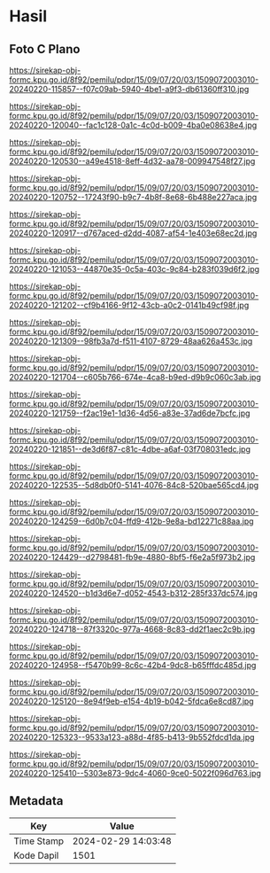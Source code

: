 # Hasil

## Foto C Plano

https://sirekap-obj-formc.kpu.go.id/8f92/pemilu/pdpr/15/09/07/20/03/1509072003010-20240220-115857--f07c09ab-5940-4be1-a9f3-db61360ff310.jpg

https://sirekap-obj-formc.kpu.go.id/8f92/pemilu/pdpr/15/09/07/20/03/1509072003010-20240220-120040--fac1c128-0a1c-4c0d-b009-4ba0e08638e4.jpg

https://sirekap-obj-formc.kpu.go.id/8f92/pemilu/pdpr/15/09/07/20/03/1509072003010-20240220-120530--a49e4518-8eff-4d32-aa78-009947548f27.jpg

https://sirekap-obj-formc.kpu.go.id/8f92/pemilu/pdpr/15/09/07/20/03/1509072003010-20240220-120752--17243f90-b9c7-4b8f-8e68-6b488e227aca.jpg

https://sirekap-obj-formc.kpu.go.id/8f92/pemilu/pdpr/15/09/07/20/03/1509072003010-20240220-120917--d767aced-d2dd-4087-af54-1e403e68ec2d.jpg

https://sirekap-obj-formc.kpu.go.id/8f92/pemilu/pdpr/15/09/07/20/03/1509072003010-20240220-121053--44870e35-0c5a-403c-9c84-b283f039d6f2.jpg

https://sirekap-obj-formc.kpu.go.id/8f92/pemilu/pdpr/15/09/07/20/03/1509072003010-20240220-121202--cf9b4166-9f12-43cb-a0c2-0141b49cf98f.jpg

https://sirekap-obj-formc.kpu.go.id/8f92/pemilu/pdpr/15/09/07/20/03/1509072003010-20240220-121309--98fb3a7d-f511-4107-8729-48aa626a453c.jpg

https://sirekap-obj-formc.kpu.go.id/8f92/pemilu/pdpr/15/09/07/20/03/1509072003010-20240220-121704--c605b766-674e-4ca8-b9ed-d9b9c060c3ab.jpg

https://sirekap-obj-formc.kpu.go.id/8f92/pemilu/pdpr/15/09/07/20/03/1509072003010-20240220-121759--f2ac19e1-1d36-4d56-a83e-37ad6de7bcfc.jpg

https://sirekap-obj-formc.kpu.go.id/8f92/pemilu/pdpr/15/09/07/20/03/1509072003010-20240220-121851--de3d6f87-c81c-4dbe-a6af-03f708031edc.jpg

https://sirekap-obj-formc.kpu.go.id/8f92/pemilu/pdpr/15/09/07/20/03/1509072003010-20240220-122535--5d8db0f0-5141-4076-84c8-520bae565cd4.jpg

https://sirekap-obj-formc.kpu.go.id/8f92/pemilu/pdpr/15/09/07/20/03/1509072003010-20240220-124259--6d0b7c04-ffd9-412b-9e8a-bd12271c88aa.jpg

https://sirekap-obj-formc.kpu.go.id/8f92/pemilu/pdpr/15/09/07/20/03/1509072003010-20240220-124429--d2798481-fb9e-4880-8bf5-f6e2a5f973b2.jpg

https://sirekap-obj-formc.kpu.go.id/8f92/pemilu/pdpr/15/09/07/20/03/1509072003010-20240220-124520--b1d3d6e7-d052-4543-b312-285f337dc574.jpg

https://sirekap-obj-formc.kpu.go.id/8f92/pemilu/pdpr/15/09/07/20/03/1509072003010-20240220-124718--87f3320c-977a-4668-8c83-dd2f1aec2c9b.jpg

https://sirekap-obj-formc.kpu.go.id/8f92/pemilu/pdpr/15/09/07/20/03/1509072003010-20240220-124958--f5470b99-8c6c-42b4-9dc8-b65fffdc485d.jpg

https://sirekap-obj-formc.kpu.go.id/8f92/pemilu/pdpr/15/09/07/20/03/1509072003010-20240220-125120--8e94f9eb-e154-4b19-b042-5fdca6e8cd87.jpg

https://sirekap-obj-formc.kpu.go.id/8f92/pemilu/pdpr/15/09/07/20/03/1509072003010-20240220-125323--9533a123-a88d-4f85-b413-9b552fdcd1da.jpg

https://sirekap-obj-formc.kpu.go.id/8f92/pemilu/pdpr/15/09/07/20/03/1509072003010-20240220-125410--5303e873-9dc4-4060-9ce0-5022f096d763.jpg


## Metadata

| Key        | Value               |
| ---------- | ------------------- |
| Time Stamp | 2024-02-29 14:03:48 |
| Kode Dapil | 1501                |



